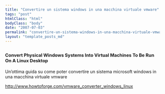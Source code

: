 ```yaml
---
title: "Convertire un sistema windows in una macchina virtuale vmware"
tags: "post"
htmlClass: "html"
bodyClass: "body"
date: "2007-07-03"
permalink: "convertire-un-sistema-windows-in-una-macchina-virtuale-vmware/"
layout: "template_posts_md"
---
```

<h2><small><small>Convert Physical Windows Systems Into Virtual Machines To Be Run On A Linux Desktop</small></small></h2>
<p> Un&#8217;ottima guida su come poter convertire un sistema microsoft windows in una macchina virtuale vmware</p>
<p> <a href="http://www.howtoforge.com/vmware_converter_windows_linux">http://www.howtoforge.com/vmware_converter_windows_linux</a></p>
